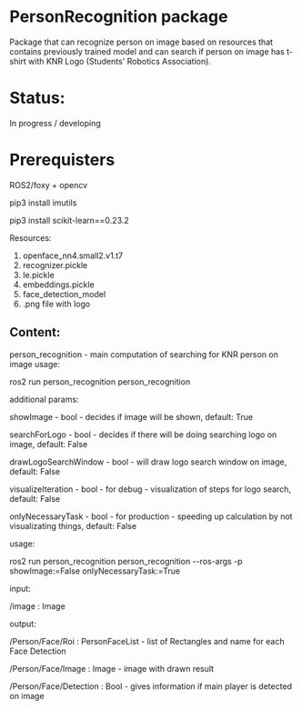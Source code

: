 # PersonRecognition package
Package that can recognize person on image based on resources that contains previously trained model and can search if person on image has t-shirt with KNR Logo (Students' Robotics Association).

# Status:
In progress / developing

# Prerequisters
ROS2/foxy + opencv

pip3 install imutils

pip3 install scikit-learn==0.23.2

Resources:
1) openface_nn4.small2.v1.t7
2) recognizer.pickle
3) le.pickle
4) embeddings.pickle
5) face_detection_model
6) .png file with logo  

## Content:
person_recognition - main computation of searching for KNR person on image
usage:

ros2 run person_recognition person_recognition

additional params:

showImage             - bool - decides if image will be shown, default: True

searchForLogo         - bool - decides if there will be doing searching logo on image, default: False

drawLogoSearchWindow  - bool - will draw logo search window on image, default: False

visualizeIteration    - bool - for debug - visualization of steps for logo search, default: False

onlyNecessaryTask     - bool - for production - speeding up calculation by not visualizating things, 
default: False

usage:

ros2 run person_recognition person_recognition --ros-args -p showImage:=False onlyNecessaryTask:=True

input:

/image : Image

output:

/Person/Face/Roi        : PersonFaceList    - list of Rectangles and name for each Face Detection

/Person/Face/Image      : Image             - image with drawn result

/Person/Face/Detection  : Bool              - gives information if main player is detected on image


